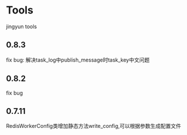 # Tools
jingyun tools

## 0.8.3
fix bug: 解决task_log中publish_message时task_key中文问题
## 0.8.2
fix bug


## 0.7.11
RedisWorkerConfig类增加静态方法write_config,可以根据参数生成配置文件
